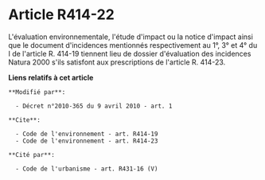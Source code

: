 # Article R414-22

L'évaluation environnementale, l'étude d'impact ou la notice d'impact ainsi que le document d'incidences mentionnés
respectivement au 1°, 3° et 4° du I de l'article R. 414-19 tiennent lieu de dossier d'évaluation des incidences Natura 2000
s'ils satisfont aux prescriptions de l'article R. 414-23.

**Liens relatifs à cet article**

	**Modifié par**:

	  - Décret n°2010-365 du 9 avril 2010 - art. 1

	**Cite**:

	  - Code de l'environnement - art. R414-19
	  - Code de l'environnement - art. R414-23

	**Cité par**:

	  - Code de l'urbanisme - art. R431-16 (V)
